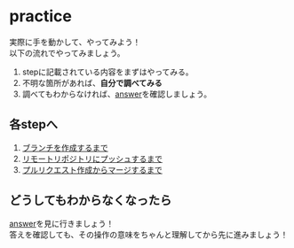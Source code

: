 # practice

実際に手を動かして、やってみよう！  
以下の流れでやってみましょう。
1. stepに記載されている内容をまずはやってみる。
2. 不明な箇所があれば、**自分で調べてみる**
3. 調べてもわからなければ、[answer](../answer)を確認しましょう。

## 各stepへ

1. [ブランチを作成するまで](./step01/untilCreateBranch.md)
2. [リモートリポジトリにプッシュするまで](./step02/untilPush.md)
3. [プルリクエスト作成からマージするまで](./step03/untilMerge.md)

## どうしてもわからなくなったら

[answer](/public/docs/training/answer)を見に行きましょう！  
答えを確認しても、その操作の意味をちゃんと理解してから先に進みましょう！

